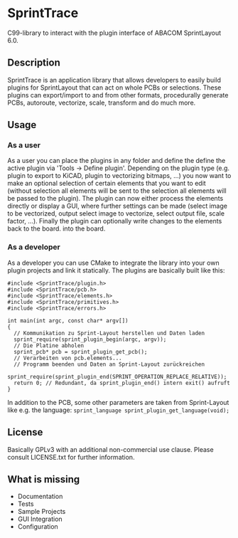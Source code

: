 # SprintTrace
C99-library to interact with the plugin interface of ABACOM SprintLayout 6.0.

## Description
SprintTrace is an application library that allows developers to easily build plugins for SprintLayout that can act on whole PCBs or selections.
These plugins can export/import to and from other formats, procedurally generate PCBs, autoroute, vectorize, scale, transform and do much more.

## Usage
### As a user
As a user you can place the plugins in any folder and define the 
define the active plugin via 'Tools -> Define plugin'.
Depending on the plugin type (e.g. plugin to export to KiCAD, plugin to 
vectorizing bitmaps, ...) you now want to make an optional selection of certain 
elements that you want to edit (without selection all elements will be sent to the 
selection all elements will be passed to the plugin).
The plugin can now either process the elements directly or display a 
GUI, where further settings can be made (select image to be vectorized, output 
select image to vectorize, select output file, scale factor, 
...).
Finally the plugin can optionally write changes to the elements back to the board. 
into the board.

### As a developer
As a developer you can use CMake to integrate the library into your own 
plugin projects and link it statically.
The plugins are basically built like this:

```
#include <SprintTrace/plugin.h>
#include <SprintTrace/pcb.h>
#include <SprintTrace/elements.h>
#include <SprintTrace/primitives.h>
#include <SprintTrace/errors.h>

int main(int argc, const char* argv[])
{
  // Kommunikation zu Sprint-Layout herstellen und Daten laden
  sprint_require(sprint_plugin_begin(argc, argv));
  // Die Platine abholen
  sprint_pcb* pcb = sprint_plugin_get_pcb();
  // Verarbeiten von pcb.elements...
  // Programm beenden und Daten an Sprint-Layout zurückreichen
  sprint_require(sprint_plugin_end(SPRINT_OPERATION_REPLACE_RELATIVE));
  return 0; // Redundant, da sprint_plugin_end() intern exit() aufruft
}
```

In addition to the PCB, some other parameters are taken from Sprint-Layout 
like e.g. the language: `sprint_language sprint_plugin_get_language(void);`

## License
Basically GPLv3 with an additional non-commercial use clause. Please consult LICENSE.txt for further information.

## What is missing
- Documentation
- Tests
- Sample Projects
- GUI Integration
- Configuration
